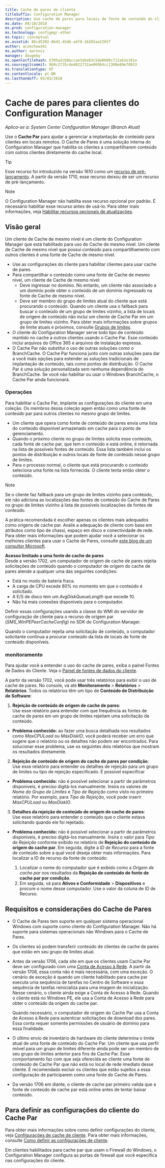 ```yaml
---
title: Cache de pares do cliente
titleSuffix: Configuration Manager
description: Use cache de pares para locais de fonte de conteúdo do cliente durante a implantação de conteúdo com o System Center Configuration Manager.
ms.date: 04/10/2018
ms.prod: configuration-manager
ms.technology: configmgr-other
ms.topic: conceptual
ms.assetid: 86cd5382-8b41-45db-a4f0-16265ae22657
author: aczechowski
ms.author: aaroncz
manager: dougeby
ms.openlocfilehash: b705a2cb8eccae3abe63c5de0680c712ab2e181e
ms.sourcegitcommit: 0b0c2735c4ed822731ae069b4cc1380e89e78933
ms.translationtype: HT
ms.contentlocale: pt-BR
ms.lasthandoff: 05/03/2018
---
```

# <a name="peer-cache-for-configuration-manager-clients"></a>Cache de pares para clientes do Configuration Manager

*Aplica-se a: System Center Configuration Manager (Branch Atual)*

<!--1101436-->
Use o **Cache Par** para ajudar a gerenciar a implantação de conteúdo para clientes em locais remotos. O Cache de Pares é uma solução interna do Configuration Manager que habilita os clientes a compartilharem conteúdo com outros clientes diretamente do cache local.   

> [!TIP]  
> Esse recurso foi introduzido na versão 1610 como um [recurso de pré-lançamento](/sccm/core/servers/manage/pre-release-features). A partir da versão 1710, esse recurso deixou de ser um recurso de pré-lançamento.  


> [!Note]  
> O Configuration Manager não habilita esse recurso opcional por padrão. É necessário habilitar esse recurso antes de usá-lo. Para obter mais informações, veja [Habilitar recursos opcionais de atualizações](/sccm/core/servers/manage/install-in-console-updates#bkmk_options).<!--505213-->  


## <a name="overview"></a>Visão geral
Um cliente de Cache de mesmo nível é um cliente do Configuration Manager que está habilitado para uso do Cache de mesmo nível. Um cliente de Cache de mesmo nível que possui conteúdo para compartilhamento com outros clientes é uma fonte de Cache de mesmo nível.
 -  Use as configurações do cliente para habilitar clientes para usar cache de pares.
 -  Para compartilhar o conteúdo como uma fonte de Cache de mesmo nível, um cliente de Cache de mesmo nível:
    -  Deve ingressar no domínio. No entanto, um cliente não associado a um domínio pode obter o conteúdo de um domínio ingressado na fonte de Cache de mesmo nível.
    -  Deve ser membro do grupo de limites atual do cliente que está procurando o conteúdo. Quando um cliente usa o fallback para buscar o conteúdo de um grupo de limites vizinho, a lista de locais de origem de conteúdo não inclui um cliente de Cache Par em um grupo de limites vizinho. Para obter mais informações sobre grupos de limite atuais e próximos, consulte [Grupos de limites](/sccm/core/servers/deploy/configure/define-site-boundaries-and-boundary-groups##a-namebkmkboundarygroupsa-boundary-groups).
 - O cliente do Configuration Manager serve todo tipo de conteúdo mantido no cache a outros clientes usando o Cache Par. Esse conteúdo inclui arquivos do Office 365 e arquivos de instalação expressa.<!--SMS.500850-->
 -  O Cache Par não substitui o uso de outras soluções como o BranchCache. O Cache Par funciona junto com outras soluções para dar a você mais opções para estender as soluções tradicionais de implantação de conteúdo, tais como pontos de distribuição. O Cache Par é uma solução personalizada sem nenhuma dependência do BranchCache. Se você não habilitar ou usar o Windows BranchCache, o Cache Par ainda funcionará.

### <a name="operations"></a>Operações

Para habilitar o Cache Par, implante as configurações do cliente em uma coleção. Os membros dessa coleção agem então como uma fonte de conteúdo par para outros clientes no mesmo grupo de limites.
 -  Um cliente que opera como fonte de conteúdo de pares envia uma lista do conteúdo disponível armazenado em cache para o ponto de gerenciamento.
 -  Quando o próximo cliente no grupo de limites solicita esse conteúdo, cada fonte de cache par, que tem o conteúdo e está online, é retornada na lista de possíveis fontes de conteúdo. Essa lista também inclui os pontos de distribuição e outros locais de fonte de conteúdo nesse grupo de limites.
 -  Para o processo normal, o cliente que está procurando o conteúdo seleciona uma fonte na lista fornecida. O cliente tenta então obter o conteúdo.

> [!NOTE]
> Se o cliente faz fallback para um grupo de limites vizinho para conteúdo, ele não adiciona as localizações das fontes de conteúdo do Cache de Pares no grupo de limites vizinho à lista de possíveis localizações de fontes de conteúdo.  


A prática recomendada é escolher apenas os clientes mais adequados como origens de cache par. Avalie a adequação de cliente com base em atributos como tipo de chassi, espaço em disco e conectividade de rede. Para obter mais informações que podem ajudar você a selecionar os melhores clientes para usar o Cache de Pares, consulte [este blog de um consultor Microsoft](https://blogs.technet.microsoft.com/setprice/2016/06/29/pe-peer-cache-custom-reporting-examples/).

**Acesso limitado a uma fonte de cache de pares**  
Desde a versão 1702, um computador de origem de cache de pares rejeita solicitações de conteúdo quando o computador de origem do cache de pares atende a qualquer uma das seguintes condições:  
  -  Está no modo de bateria fraca.
  -  A carga de CPU excede 80% no momento em que o conteúdo é solicitado.
  -  A E/S de disco tem um *AvgDiskQueueLength* que excede 10.
  -  Não há mais conexões disponíveis para o computador.   

Definir essas configurações usando a classe do WMI do servidor de configuração de cliente para o recurso de origem par (*SMS_WinPEPeerCacheConfig*) no SDK do Configuration Manager.

Quando o computador rejeita uma solicitação de conteúdo, o computador solicitante continua a procurar conteúdo da lista de locais de fonte de conteúdo disponíveis.   



### <a name="monitoring"></a>monitoramento   
Para ajudar você a entender o uso do cache de pares, exiba o painel Fontes de Dados do Cliente. Veja o [Painel de fontes de dados do cliente](/sccm/core/servers/deploy/configure/monitor-content-you-have-distributed#client-data-sources-dashboard).

A partir da versão 1702, você pode usar três relatórios para exibir o uso de cache de pares. No console, vá até **Monitoramento** > **Relatórios** > **Relatórios**. Todos os relatórios têm um tipo de **Conteúdo de Distribuição de Software**:
1.  **Rejeição de conteúdo de origem de cache de pares**:  
Use esse relatório para entender com que frequência as fontes de cache de pares em um grupo de limites rejeitam uma solicitação de conteúdo.
 - **Problema conhecido:** ao fazer uma busca detalhada nos resultados como *MaxCPULoad* ou *MaxDiskIO*, você poderá receber um erro que sugere que o relatório ou os detalhes não podem ser encontrados. Para solucionar esse problema, use os seguintes dois relatórios que mostram os resultados diretamente.

2. **Rejeição de conteúdo de origem do cache de pares por condição**:  
Use esse relatório para entender os detalhes de rejeição para um grupo de limites ou tipo de rejeição especificado. É possível especificar

  - **Problema conhecido:** não é possível selecionar a partir de parâmetros disponíveis, é preciso digitá-los manualmente. Insira os valores de *Nome do Grupo de Limites* e *Tipo de Rejeição* como visto no primeiro relatório. Por exemplo, para *Tipo de Rejeição*, você pode inserir *MaxCPULoad* ou *MaxDiskIO*.

3. **Detalhes da rejeição de conteúdo de origem de cache de pares**:   
  Use esse relatório para entender o conteúdo que o cliente estava solicitando quando ele foi rejeitado.

 - **Problema conhecido:** não é possível selecionar a partir de parâmetros disponíveis, é preciso digitá-los manualmente. Insira o valor para *Tipo de Rejeição* conforme exibido no relatório de **Rejeição do conteúdo de origem do cache par**. Em seguida, digite a *ID de Recurso* para a fonte de conteúdo sobre a qual você deseja obter mais informações. Para localizar a ID de recurso da fonte de conteúdo:  

    1. Localizar o nome do computador que é exibido como a *Origem de cache par* nos resultados da **Rejeição de conteúdo de fonte de cache par por condição**.  
    2. Em seguida, vá para **Ativos e Conformidade** > **Dispositivos** e procure o nome desse computador. Use o valor da coluna de ID de Recurso.  


## <a name="requirements-and-considerations-for-peer-cache"></a>Requisitos e considerações do Cache de Pares
-   O Cache de Pares tem suporte em qualquer sistema operacional Windows com suporte como cliente do Configuration Manager. Não há suporte para sistemas operacionais não Windows para o Cache de Pares.

-   Os clientes só podem transferir conteúdo de clientes de cache de pares que estão em seu grupo de limites atual.

-   Antes da versão 1706, cada site em que os clientes usam Cache Par deve ser configurado com uma [Conta de Acesso à Rede](/sccm/core/plan-design/hierarchy/manage-accounts-to-access-content#a-namebkmknaaa-network-access-account). A partir da versão 1706, essa conta não é mais necessária, com uma exceção. O cenário de exceção é quando um cliente habilitado para cache par executa uma sequência de tarefas no Centro de Software e essa sequência de tarefas reinicializa para uma imagem de inicialização. Nesse cenário, o cliente ainda exige a Conta de Acesso à Rede. Quando o cliente está no Windows PE, ele usa a Conta de Acesso à Rede para obter o conteúdo da origem do cache par.

    Quando necessário, o computador de origem do Cache Par usa a Conta de Acesso à Rede para autenticar solicitações de download dos pares. Essa conta requer somente permissões de usuário de domínio para essa finalidade.

-   O último envio de inventário de hardware do cliente determina o limite atual de uma fonte de conteúdo do Cache Par. Um cliente que usa perfil móvel para um grupo de limites diferente ainda pode ser um membro de seu grupo de limites anterior para fins de Cache Par. Esse comportamento faz com que seja oferecida ao cliente uma fonte de conteúdo de Cache Par que não está no local de rede imediato desse cliente. É recomendado excluir os clientes que estão sujeitos a essa configuração de participarem como uma fonte do Cache de Pares.
-    Da versão 1706 em diante, o cliente de cache par primeiro valida que a fonte de conteúdo de cache par está online antes de tentar baixar conteúdo. <!--sms.498675-->

## <a name="to-configure-client-peer-cache-client-settings"></a>Para definir as configurações do cliente do Cache Par
Para obter mais informações sobre como definir configurações do cliente, veja [Configurações de cache de cliente](/sccm/core/clients/deploy/about-client-settings#client-cache-settings). Para obter mais informações, consulte [Como definir as configurações de cliente](/sccm/core/clients/deploy/configure-client-settings).

Em clientes habilitados para cache par que usam o Firewall do Windows, o Configuration Manager configura as portas de firewall que você especifica nas configurações do cliente.

